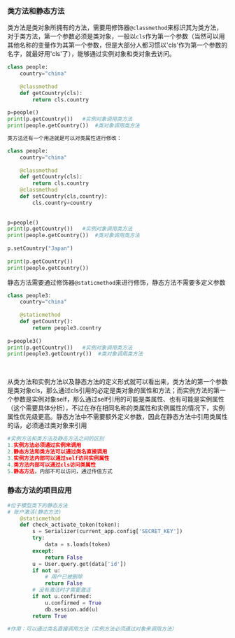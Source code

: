 ### 类方法和静态方法

​	类方法是类对象所拥有的方法，需要用修饰器`@classmethod`来标识其为类方法，对于类方法，第一个参数必须是类对象，一般以`cls`作为第一个参数（当然可以用其他名称的变量作为其第一个参数，但是大部分人都习惯以'cls'作为第一个参数的名字，就最好用'cls'了），能够通过实例对象和类对象去访问。

```python
class people:  
    country="china"  
  
    @classmethod  
    def getCountry(cls):  
        return cls.country  
  
p=people()  
print(p.getCountry())   #实例对象调用类方法  
print(people.getCountry())  #类对象调用类方法  

```

```python
类方法还有一个用途就是可以对类属性进行修改：

class people:  
    country="china"  
  
    @classmethod  
    def getCountry(cls):  
        return cls.country  
    @classmethod  
    def setCountry(cls,country):  
        cls.country=country  
  
  
p=people()  
print(p.getCountry())   #实例对象调用类方法  
print(people.getCountry())  #类对象调用类方法  
  
p.setCountry("Japan")  
  
print(p.getCountry())  
print(people.getCountry())  
```



​	静态方法需要通过修饰器`@staticmethod`来进行修饰，静态方法不需要多定义参数

```python
class people3:  
    country="china"  
  
    @staticmethod  
    def getCountry():  
        return people3.country  
  
p=people3()  
print(p.getCountry())   #实例对象调用类方法  
print(people3.getCountry())  #类对象调用类方法  
```

​	

​	从类方法和实例方法以及静态方法的定义形式就可以看出来，类方法的第一个参数是类对象cls，那么通过cls引用的必定是类对象的属性和方法；而实例方法的第一个参数是实例对象self，那么通过self引用的可能是类属性、也有可能是实例属性（这个需要具体分析），不过在存在相同名称的类属性和实例属性的情况下，实例属性优先级更高。静态方法中不需要额外定义参数，因此在静态方法中引用类属性的话，必须通过类对象来引用



```python
#实例方法和类方法及静态方法之间的区别
1.实例方法必须通过实例来调用
2.静态方法和类方法可以通过类名直接调用
3.实例方法内部可以通过self访问实例属性
4.类方法内部可以通过cls访问类属性
5.静态方法，内部不可以访问，通过传值方式
```



### 静态方法的项目应用

```python
#位于模型类下的静态方法
# 账户激活(静态方法)
    @staticmethod
    def check_activate_token(token):
        s = Serializer(current_app.config['SECRET_KEY'])
        try:
            data = s.loads(token)
        except:
            return False
        u = User.query.get(data['id'])
        if not u:
            # 用户已被删除
            return False
        # 没有激活时才需要激活
        if not u.confirmed:
            u.confirmed = True
            db.session.add(u)
        return True

#作用：可以通过类名直接调用方法（实例方法必须通过对象来调用方法）
```

